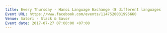 ```yaml
---
title: Every Thursday - Hanoi Language Exchange (8 different languages)
Event URL: https://www.facebook.com/events/1147520031995660
Venue: Satori - Slack & Savor
Event date: 2017-07-27 07:00:00 +07:00
---
```


